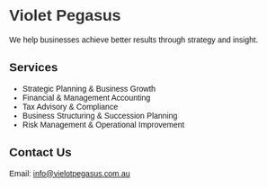 <!DOCTYPE html>
<html>
<head>
  <meta charset="UTF-8">
  <title>Violet Pegasus</title>
  <style>
    body { font-family: sans-serif; max-width: 700px; margin: 0 auto; padding: 2rem; }
    h1 { color: #333; }
    nav a { margin-right: 15px; text-decoration: none; }
  </style>
</head>
<body>
  <h1>Violet Pegasus</h1>
  <p>We help businesses achieve better results through strategy and insight.</p>

  <h2>Services</h2>
  <ul>
    <li>Strategic Planning & Business Growth</li>
    <li>Financial & Management Accounting</li>
    <li>Tax Advisory & Compliance</li>
    <li>Business Structuring & Succession Planning</li>
    <li>Risk Management & Operational Improvement</li>
  </ul>

  <h2>Contact Us</h2>
  <p>Email: <a href="mailto:info@vielotpegasus.com.au">info@vielotpegasus.com.au</a></p>
</body>
</html>
